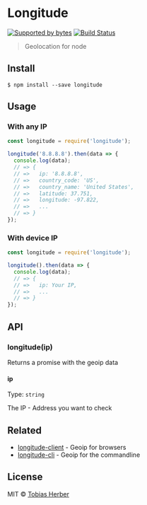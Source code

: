 # Longitude
[![Supported by bytes](http://art.bytes.gq/badge.svg)](https://bytes.gq) [![Build Status](https://travis-ci.org/tobihrbr/longitude.svg?branch=master)](https://travis-ci.org/tobihrbr/longitude)

> Geolocation for node

## Install

```
$ npm install --save longitude
```

## Usage
### With any IP
```js
const longitude = require('longitude');

longitude('8.8.8.8').then(data => {
  console.log(data);
  // => {
  // =>   ip: '8.8.8.8',
  // =>   country_code: 'US',
  // =>   country_name: 'United States',
  // =>   latitude: 37.751,
  // =>   longitude: -97.822,
  // =>   ...
  // => }
});
```

### With device IP
```js
const longitude = require('longitude');

longitude().then(data => {
  console.log(data);
  // => {
  // =>   ip: Your IP,
  // =>   ...
  // => }
});
```

## API

### longitude(ip)
Returns a promise with the geoip data

#### ip

Type: `string`

The IP - Address you want to check

## Related
- [longitude-client](https://github.com/tobihrbr/longitude-client) - Geoip for browsers
- [longitude-cli](https://github.com/tobihrbr/longitude-cli) - Geoip for the commandline

## License

MIT © [Tobias Herber](https://tobihrbr.com)
